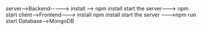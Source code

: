 server-->Backend-----> install --> npm install start the server---> npm start
client-->Frontend---> install npm install start the server --->npm run start
Database-->MongoDB

